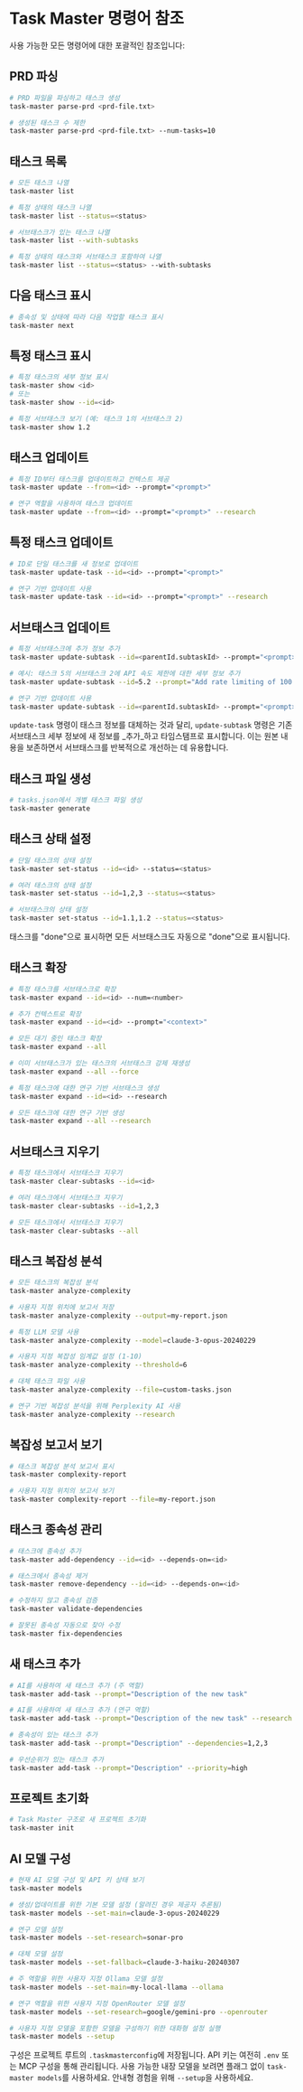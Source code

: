 # Task Master 명령어 참조

사용 가능한 모든 명령어에 대한 포괄적인 참조입니다:

## PRD 파싱

```bash
# PRD 파일을 파싱하고 태스크 생성
task-master parse-prd <prd-file.txt>

# 생성된 태스크 수 제한
task-master parse-prd <prd-file.txt> --num-tasks=10
```

## 태스크 목록

```bash
# 모든 태스크 나열
task-master list

# 특정 상태의 태스크 나열
task-master list --status=<status>

# 서브태스크가 있는 태스크 나열
task-master list --with-subtasks

# 특정 상태의 태스크와 서브태스크 포함하여 나열
task-master list --status=<status> --with-subtasks
```

## 다음 태스크 표시

```bash
# 종속성 및 상태에 따라 다음 작업할 태스크 표시
task-master next
```

## 특정 태스크 표시

```bash
# 특정 태스크의 세부 정보 표시
task-master show <id>
# 또는
task-master show --id=<id>

# 특정 서브태스크 보기 (예: 태스크 1의 서브태스크 2)
task-master show 1.2
```

## 태스크 업데이트

```bash
# 특정 ID부터 태스크를 업데이트하고 컨텍스트 제공
task-master update --from=<id> --prompt="<prompt>"

# 연구 역할을 사용하여 태스크 업데이트
task-master update --from=<id> --prompt="<prompt>" --research
```

## 특정 태스크 업데이트

```bash
# ID로 단일 태스크를 새 정보로 업데이트
task-master update-task --id=<id> --prompt="<prompt>"

# 연구 기반 업데이트 사용
task-master update-task --id=<id> --prompt="<prompt>" --research
```

## 서브태스크 업데이트

```bash
# 특정 서브태스크에 추가 정보 추가
task-master update-subtask --id=<parentId.subtaskId> --prompt="<prompt>"

# 예시: 태스크 5의 서브태스크 2에 API 속도 제한에 대한 세부 정보 추가
task-master update-subtask --id=5.2 --prompt="Add rate limiting of 100 requests per minute"

# 연구 기반 업데이트 사용
task-master update-subtask --id=<parentId.subtaskId> --prompt="<prompt>" --research
```

`update-task` 명령이 태스크 정보를 대체하는 것과 달리, `update-subtask` 명령은 기존 서브태스크 세부 정보에 새 정보를 _추가_하고 타임스탬프로 표시합니다. 이는 원본 내용을 보존하면서 서브태스크를 반복적으로 개선하는 데 유용합니다.

## 태스크 파일 생성

```bash
# tasks.json에서 개별 태스크 파일 생성
task-master generate
```

## 태스크 상태 설정

```bash
# 단일 태스크의 상태 설정
task-master set-status --id=<id> --status=<status>

# 여러 태스크의 상태 설정
task-master set-status --id=1,2,3 --status=<status>

# 서브태스크의 상태 설정
task-master set-status --id=1.1,1.2 --status=<status>
```

태스크를 "done"으로 표시하면 모든 서브태스크도 자동으로 "done"으로 표시됩니다.

## 태스크 확장

```bash
# 특정 태스크를 서브태스크로 확장
task-master expand --id=<id> --num=<number>

# 추가 컨텍스트로 확장
task-master expand --id=<id> --prompt="<context>"

# 모든 대기 중인 태스크 확장
task-master expand --all

# 이미 서브태스크가 있는 태스크의 서브태스크 강제 재생성
task-master expand --all --force

# 특정 태스크에 대한 연구 기반 서브태스크 생성
task-master expand --id=<id> --research

# 모든 태스크에 대한 연구 기반 생성
task-master expand --all --research
```

## 서브태스크 지우기

```bash
# 특정 태스크에서 서브태스크 지우기
task-master clear-subtasks --id=<id>

# 여러 태스크에서 서브태스크 지우기
task-master clear-subtasks --id=1,2,3

# 모든 태스크에서 서브태스크 지우기
task-master clear-subtasks --all
```

## 태스크 복잡성 분석

```bash
# 모든 태스크의 복잡성 분석
task-master analyze-complexity

# 사용자 지정 위치에 보고서 저장
task-master analyze-complexity --output=my-report.json

# 특정 LLM 모델 사용
task-master analyze-complexity --model=claude-3-opus-20240229

# 사용자 지정 복잡성 임계값 설정 (1-10)
task-master analyze-complexity --threshold=6

# 대체 태스크 파일 사용
task-master analyze-complexity --file=custom-tasks.json

# 연구 기반 복잡성 분석을 위해 Perplexity AI 사용
task-master analyze-complexity --research
```

## 복잡성 보고서 보기

```bash
# 태스크 복잡성 분석 보고서 표시
task-master complexity-report

# 사용자 지정 위치의 보고서 보기
task-master complexity-report --file=my-report.json
```

## 태스크 종속성 관리

```bash
# 태스크에 종속성 추가
task-master add-dependency --id=<id> --depends-on=<id>

# 태스크에서 종속성 제거
task-master remove-dependency --id=<id> --depends-on=<id>

# 수정하지 않고 종속성 검증
task-master validate-dependencies

# 잘못된 종속성 자동으로 찾아 수정
task-master fix-dependencies
```

## 새 태스크 추가

```bash
# AI를 사용하여 새 태스크 추가 (주 역할)
task-master add-task --prompt="Description of the new task"

# AI를 사용하여 새 태스크 추가 (연구 역할)
task-master add-task --prompt="Description of the new task" --research

# 종속성이 있는 태스크 추가
task-master add-task --prompt="Description" --dependencies=1,2,3

# 우선순위가 있는 태스크 추가
task-master add-task --prompt="Description" --priority=high
```

## 프로젝트 초기화

```bash
# Task Master 구조로 새 프로젝트 초기화
task-master init
```

## AI 모델 구성

```bash
# 현재 AI 모델 구성 및 API 키 상태 보기
task-master models

# 생성/업데이트를 위한 기본 모델 설정 (알려진 경우 제공자 추론됨)
task-master models --set-main=claude-3-opus-20240229

# 연구 모델 설정
task-master models --set-research=sonar-pro

# 대체 모델 설정
task-master models --set-fallback=claude-3-haiku-20240307

# 주 역할을 위한 사용자 지정 Ollama 모델 설정
task-master models --set-main=my-local-llama --ollama

# 연구 역할을 위한 사용자 지정 OpenRouter 모델 설정
task-master models --set-research=google/gemini-pro --openrouter

# 사용자 지정 모델을 포함한 모델을 구성하기 위한 대화형 설정 실행
task-master models --setup
```

구성은 프로젝트 루트의 `.taskmasterconfig`에 저장됩니다. API 키는 여전히 `.env` 또는 MCP 구성을 통해 관리됩니다. 사용 가능한 내장 모델을 보려면 플래그 없이 `task-master models`를 사용하세요. 안내형 경험을 위해 `--setup`을 사용하세요.